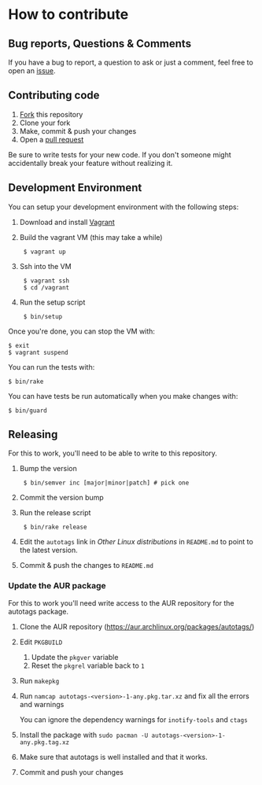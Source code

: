 How to contribute
=================

Bug reports, Questions & Comments
---------------------------------

If you have a bug to report, a question to ask or just a comment, feel free to
open an [issue](https://github.com/beraboris/autotags/issues/new).

Contributing code
-----------------

1. [Fork](https://github.com/beraboris/autotags#fork-destination-box) this
  repository
1. Clone your fork
1. Make, commit & push your changes
1. Open a [pull request](https://github.com/beraboris/autotags/compare)

Be sure to write tests for your new code. If you don't someone might
accidentally break your feature without realizing it.

Development Environment
-----------------------

You can setup your development environment with the following steps:

1. Download and install [Vagrant](https://www.vagrantup.com/)
1. Build the vagrant VM (this may take a while)

        $ vagrant up

1. Ssh into the VM

        $ vagrant ssh
        $ cd /vagrant

1. Run the setup script

        $ bin/setup

Once you're done, you can stop the VM with:

    $ exit
    $ vagrant suspend

You can run the tests with:

    $ bin/rake

You can have tests be run automatically when you make changes with:

    $ bin/guard

Releasing
---------

For this to work, you'll need to be able to write to this repository.

1. Bump the version

        $ bin/semver inc [major|minor|patch] # pick one

1. Commit the version bump
1. Run the release script

        $ bin/rake release

1. Edit the `autotags` link in _Other Linux distributions_ in `README.md` to
    point to the latest version.

1. Commit & push the changes to `README.md`

### Update the AUR package

For this to work you'll need write access to the AUR repository for the autotags
package.

1. Clone the AUR repository (https://aur.archlinux.org/packages/autotags/)
1. Edit `PKGBUILD`

    1. Update the `pkgver` variable
    1. Reset the `pkgrel` variable back to `1`

1. Run `makepkg`
1. Run `namcap autotags-<version>-1-any.pkg.tar.xz` and fix all the errors and
    warnings

    You can ignore the dependency warnings for `inotify-tools` and `ctags`

1. Install the package with `sudo pacman -U autotags-<version>-1-any.pkg.tag.xz`
1. Make sure that autotags is well installed and that it works.
1. Commit and push your changes
